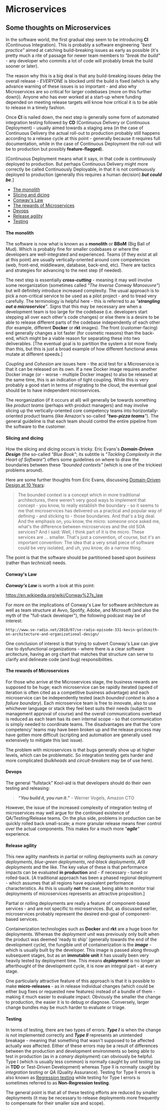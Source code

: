 # Microservices

## Some thoughts on Microservices

In the software world, the first gradual step seem to be introducing __CI__ (Continuous Integration). This is probably a software engineering _"best practice"_ aimed at catching build-breaking issues as early as possible (it's pretty much a rite of passage for newer team members to _"break the build"_ - any developer who commits a lot of code will probably break the build sooner or later). 

The reason why this is a big deal is that any build-breaking issues delay the overall release - _EVERYONE_ is blocked until the build is fixed (which is why advance warning of these issues is so important - and also why Microservices are so critical for larger codebases {more on this further down}). Anyone who has ever worked at a start-up where funding depended on meeting release targets will know how critical it is to be able to release in a timely fashion.

Once __CI__ is nailed down, the next step is generally some form of automated
integration testing followed by __CD__ (Continuous Delivery or Continuous
Deployment) - usually aimed towards a staging area (in the case of Continuous
Delivery the actual roll-out to production probably still happens according to
a release cycle at this point - generally because it requires full documentation,
while in the case of Continuous Deployment the roll-out will be to production
but possibly __feature-flagged__).

[Continuous Deployment means what it says, in that code is continuously deployed
to production. But perhaps Continuous Delivery might more correctly be called
Continuously Deployable, in that it is not continuously deployed to production
(generally this requires a human decision) ___but could be___.]

- [The monolith](#the-monolith)
- [Slicing and dicing](#slicing-and-dicing)
- [Conway's Law](#conways-law)
- [The rewards of Microservices](#the-rewards-of-microservices)
- [Devops](#devops)
- [Release agility](#release-agility)
- [Testing](#testing)

#### The monolith

The software is now what is known as a __monolith__ or __BBoM__ (Big Ball of Mud). Which is probably fine for smaller codebases or where the developers are well-integrated and experienced. Teams (if they exist at all at this point) are usually vertically-oriented around core competencies (web, front-end, middleware, database, back-end, etc). There are tactics and strategies for advancing to the next step (if needed).

The next step is essentially ___cross-cutting___ - meaning it may well involve some reorganization (sometimes called _"The Inverse Conway Manoeuvre"_) but will definitely introduce increased complexity. The usual approach is to pick a non-critical service to be used as a pilot project - and to tread very carefully. The terminology is helpful here - this is referred to as _"__strangling out a microservice__"_. Signs that this may be necessary are when a development team is too large for the codebase (i.e. developers start stepping all over each other's code changes) or else there is a desire to be able to release different parts of the codebase independently of each other (for example, different __Docker__ or __rkt__ images). The front (customer-facing) end generally changes a lot faster (for cosmetic reasons) than the back-end, which might be a viable reason for separating these into two deliverables. [The eventual goal is to partition the system a lot more finely than this, but this is just a broad example of how different functional areas mutate at different speeds.]

_Coupling_ and _Cohesion_ are issues here - the acid test for a Microservice is that it can be released on its own. If a new Docker image requires another Docker image (or - worse - multiple Docker images) to also be released at the same time, this is an indication of tight coupling. While this is very probably a good start in terms of migrating to the cloud, the eventual goal should be to have independent microservices.

The reorganization (if it occurs at all) will generally be towards something like _product teams_ (perhaps with product managers) and may involve slicing up the vertically-oriented core competency teams into horizontally-oriented product teams (like Amazon's so-called _"__two-pizza teams__"_). The general guideline is that each team should control the entire pipeline from the software to the customer.

#### Slicing and dicing

How the slicing and dicing occurs is tricky. Eric Evans's ___Domain-Driven Design___
(the so-called _"Blue Book"_; its subtitle is _"Tackling Complexity in the Heart of Software"_)
offers some guidelines on where to draw the boundaries between these _"bounded contexts"_
(which is one of the trickiest problems around).

Here are some further thoughts from Eric Evans, discussing
[Domain-Driven Design at 10 Years](http://www.se-radio.net/2015/05/se-radio-episode-226-eric-evans-on-domain-driven-design-at-10-years/):

> The bounded context is a concept which in more traditional architectures, there
> weren't very good ways to implement that concept - you know, to really establish
> the boundary - so it seems to me that microservices has delivered us a practical
> and popular way of defining - and sticking to - those boundaries. And that's a
> big deal. And the emphasis on, you know, the micro: someone once asked me, what's
> the difference between microservices and the old SOA services? And I said: Well,
> I think part of it is the micro. These services are ... smaller. That's just a
> convention, of course, but it's an important convention: The idea that a very
> small piece of software could be very isolated, and uh, you know, do a narrow
> thing.

The point is that the software should be partitioned based upon _business_ (rather
than _technical_) needs.

#### Conway's Law

 ___Conway's Law___ is worth a look at this point:

  https://en.wikipedia.org/wiki/Conway%27s_law

For more on the implications of Conway's Law for software architecture as well as
team structure at Avvo, Spotify, Adobe, and Microsoft (and also the myth of the
"full-stack developer"), the following podcast may be of interest:

    http://www.se-radio.net/2018/07/se-radio-episode-331-kevin-goldsmith-on-architecture-and-organizational-design/

One conclusion of interest is that trying to subvert Conway's Law can give rise to
dysfunctional organizations - where there is a clear software arcitecture, having
an org chart that matches that structure can serve to clarify and delineate code
(and bug) responsibilities.

#### The rewards of Microservices

For those who arrive at the Microservices stage, the business rewards are supposed
to be huge; each microservice can be rapidly iterated (speed of iteration is often
cited as a competitive business advantage) and each microservice can be independently
tested (each _bounded context_ is also a _failure boundary_). Each microservice team
is free to innovate, also to use whichever language or stack they feel best suits
their needs (subject to management approval of course) and the overall communications
overhead is reduced as each team has its own internal scope - so that communication
is simply needed to coordinate teams. The disadvantages are that the 'core competency'
teams may have been broken up and the release process may have gotten more difficult
(scripting and automation are generally used extensively to mitigate this last issue).

The problem with microservices is that bugs generally show up at higher levels, which
can be problematic. So integration testing gets harder and more complicated
(_bulkheads_ and _circuit-breakers_ may be of use here).

#### Devops

The general "fullstack" Kool-aid is that developers should do their own testing
and releasing:

> ___“You build it, you run it.”___ - Werner Vogels, Amazon CTO

However, the issue of the increased complexity of integration testing of microservices
may well argue for the continued existence of QA/Testing/Release teams. On the plus
side, problems in production can be quickly rolled back small-scale; a more granular
release means finer control over the actual components. This makes for a much more
_"__agile__"_ experience.

#### Release agility

This new agility manifests in partial or rolling deployments such as _canary deployments_,
_blue-green deployments_, _red-black deployments_, _A/B deployments_ and the like.
The key value of these is that performance impacts can be evaluated __in production__
and - if necessary - tuned or rolled-back. [A traditional approach has been a phased
regional deployment - which assumes that all regions have equivalent performance
characteristics. As this is usually __not__ the case, being able to monitor trial
deployments of microservices represents an attractive proposition.]

Partial or rolling deployments are really a feature of component-based services - and
are not specific to microservices. But, as discussed earlier, microservices probably
represent the desired end-goal of component-based services.

Containerization technologies such as __Docker__ and __rkt__ are a huge boon for
deployments. Whereas the _deployment unit_ was previously only built when the product
was deemed 'ready to ship' (generally towards the end of the development cycle),
the fungible unit of containerization is the ___image___ - which is usually built
by the developer. This image is passed along through subsequent stages, but as an
__immutable unit__ it has usually been very heavily tested by deployment time.
This means ___deployment___ is no longer an afterthought of the development cycle,
it is now an integral part - at every stage.

One particularly attractive feature of this approach is that it is possible to make
__micro-releases__ - as in release individual changes (which could be either bug fixes
or requested new features) instead of a bundle of them - making it much easier to
evaluate impact. Obviously the smaller the change to production, the easier it is to
debug or diagnose. Conversely, larger change bundles may be much harder to evaluate
or triage.

#### Testing

In terms of testing, there are two types of errors: ___Type I___ is when the change
is not implemented correctly and ___Type II___ represents an unintended breakage - meaning
that something that wasn't supposed to be affected actually _was_ affected. Either
of these errors may be a result of differences between the production and development
environments so being able to test in production (as in a _canary deployment_) can
obviously be helpful. Type I (which is usually less common) is normally caught by
_unit testing_ (as in __TDD__ or Test-Driven Development) whereas Type II is normally
caught by _integration testing_ or _QA_ (Quality Assurance). Testing for Type II errors
is also known as [Regression testing](https://en.wikipedia.org/wiki/Regression_testing)
while testing for Type I errors is sometimes referred to as __Non-Regression testing__.

The general point is that all of these testing efforts are reduced by smaller deployments
(it may be necessary to release deployments more frequently to compensate for their smaller
size and scope).

